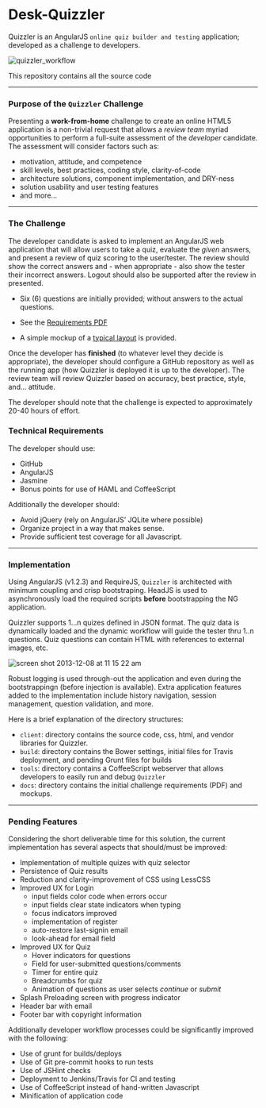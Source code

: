 Desk-Quizzler
=============

Quizzler is an AngularJS `online quiz builder and testing` application; developed as a challenge to developers. 

![quizzler_workflow](https://f.cloud.github.com/assets/210413/1701194/d97319f4-6046-11e3-8442-05b549afaa1a.jpg)


This repository contains all the source code

---

### Purpose of the `Quizzler` Challenge

Presenting a **work-from-home** challenge to create an online HTML5 application is a non-trivial request that allows a  *review team* myriad opportunities to perform a full-suite assessment of the *developer* candidate. The assessment will consider factors such as:

* motivation, attitude, and competence
* skill levels, best practices, coding style, clarity-of-code
* architecture solutions, component implementation, and DRY-ness
* solution usability and user testing features
* and more…

---

### The Challenge

The developer candidate is asked to implement an AngularJS web application that will allow users to take a quiz, evaluate the *given* answers, and present a review of quiz scoring to the user/tester.  The review should show the correct answers and - when appropriate - also show the tester their incorrect answers. Logout should also be supported after the review in presented.

*  Six (6) questions are initially provided; without answers to the actual questions. 
  * See the [Requirements PDF](https://github.com/Mindspace/Desk-Quizzler/blob/master/docs/Proveyourself.pdf?raw=true)
  
*  A simple mockup of a [typical layout](https://raw.github.com/Mindspace/Desk-Quizzler/master/docs/quiz_comps.jpg) is provided.  

Once the developer has **finished** (to whatever level they decide is appropriate), the developer should configure a GitHub repository as well as the running app (how Quizzler is deployed it is up to the developer). The review team will review Quizzler based on accuracy, best ­practice, style, and... attitude.

The developer should note that the challenge is expected to approximately 20-40 hours of effort.

### Technical Requirements

The developer should use:

* GitHub
* AngularJS
* Jasmine
* Bonus points for use of HAML and CoffeeScript

Additionally the developer should:

* Avoid jQuery (rely on AngularJS’ JQLite where possible)
* Organize project in a way that makes sense.
* Provide sufficient test coverage for all Javascript.

---

### Implementation

Using AngularJS (v1.2.3) and RequireJS, `Quizzler` is architected with minimum coupling and crisp bootstraping.
HeadJS is used to asynchronously load the required scripts **before** bootstrapping the NG application.

Quizzler supports 1…n quizes defined in JSON format. The quiz data is dynamically loaded and the dynamic workflow will guide the tester thru 1..n questions. Quiz questions can contain HTML with references to external images, etc.

![screen shot 2013-12-08 at 11 15 22 am](https://f.cloud.github.com/assets/210413/1701199/33d97d70-6047-11e3-8768-aa7ad52996de.jpg)


Robust logging is used through-out the application and even during the bootstrappingn (before injection is available). Extra application features added to the implementation include history navigation, session management, question validation, and more. 

Here is a brief explanation of the directory structures:

*  `client`: directory contains the source code, css, html, and vendor libraries for Quizzler. 
*  `build`: directory contains the Bower settings, initial files for Travis deployment, and pending Grunt files for builds
*  `tools`: directory contains a CoffeeScript webserver that allows developers to easily run and debug `Quizzler`
*  `docs`: directory contains the initial challenge requirements (PDF) and mockups.

---

### Pending Features

Considering the short deliverable time for this solution, the current implementation has several aspects that should/must be improved:

* Implementation of multiple quizes with quiz selector
* Persistence of Quiz results
* Reduction and clarity-improvement of CSS using LessCSS
* Improved UX for Login
  * input fields color code when errors occur
  * input fields clear state indicators when typing
  * focus indicators improved
  * implementation of register
  * auto-restore last-signin email
  * look-ahead for email field
* Improved UX for Quiz 
  * Hover indicators for questions
  * Field for user-submitted questions/comments
  * Timer for entire quiz
  * Breadcrumbs for quiz
  * Animation of questions as user selects *continue* or *submit*
* Splash Preloading screen with progress indicator
* Header bar with email
* Footer bar with copyright information

Additionally developer workflow processes could be significantly improved with the following:

* Use of grunt for builds/deploys
* Use of Git pre-commit hooks to run tests
* Use of JSHint checks
* Deployment to Jenkins/Travis for CI and testing
* Use of CoffeeScript instead of hand-written Javascript
* Minification of application code



 
  


